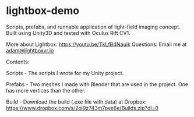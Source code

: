 # lightbox-demo
Scripts, prefabs, and runnable application of light-field imaging concept. Built using Unity3D and tested with Oculus Rift CV1. 

More about Lightbox: https://youtu.be/TkLfB4Nauik
Questions: Email me at adam@lightboxvr.io

Contents:

Scripts - The scripts I wrote for my Unity project.

Prefabs - Two meshes I made with Blender that are used in the project. One has more vertices than the other.

Build -  Download the build (.exe file with data) at Dropbox: https://www.dropbox.com/s/2oi9z743m7pye6e/Builds.zip?dl=0
